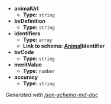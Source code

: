  - <b id="#/properties/animalUrl">animalUrl</b>
	 - **Type:** `string`
 - <b id="#/properties/bvDefinition">bvDefinition</b>
	 - **Type:** `string`
 - <b id="#/properties/identifiers">identifiers</b>
	 - **Type:** `array`
	 - <b id="animalanimal.mdidentifier">Link to schema: [Animal](Animal.md)Identifier</b>
 - <b id="#/properties/bvCode">bvCode</b>
	 - **Type:** `string`
 - <b id="#/properties/meritValue">meritValue</b>
	 - **Type:** `number`
 - <b id="#/properties/accuracy">accuracy</b>
	 - **Type:** `string`

_Generated with [json-schema-md-doc](https://brianwendt.github.io/json-schema-md-doc/)_